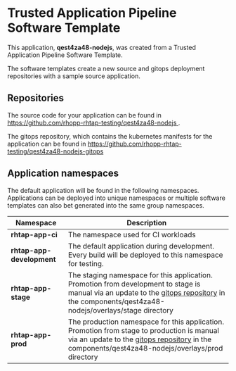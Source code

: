 # Trusted Application Pipeline Software Template

This application, **qest4za48-nodejs**, was created from a Trusted Application Pipeline Software Template.

The software templates create a new source and gitops deployment repositories with a sample source application. 

## Repositories

The source code for your application can be found in [https://github.com/rhopp-rhtap-testing/qest4za48-nodejs ](https://github.com/rhopp-rhtap-testing/qest4za48-nodejs ).
 
The gitops repository, which contains the kubernetes manifests for the application can be found in 
[https://github.com/rhopp-rhtap-testing/qest4za48-nodejs-gitops ](https://github.com/rhopp-rhtap-testing/qest4za48-nodejs-gitops ) 

## Application namespaces 

The default application will be found in the following namespaces. Applications can be deployed into unique namespaces or multiple software templates can also bet generated into the same group namespaces.  

|  Namespace   |  Description   |  
| -------- | -------- |
| **rhtap-app-ci** | The namespace used for CI workloads |
| **rhtap-app-development** | The default application during development. Every build will be deployed to this namespace for testing. |
| **rhtap-app-stage** | The staging namespace for this application. Promotion from development to stage is manual via an update to the [gitops repository](https://github.com/rhopp-rhtap-testing/qest4za48-nodejs-gitops ) in the components/qest4za48-nodejs/overlays/stage directory |
| **rhtap-app-prod** | The production namespace for this application. Promotion from stage to production is manual via an update to the [gitops repository](https://github.com/rhopp-rhtap-testing/qest4za48-nodejs-gitops ) in the components/qest4za48-nodejs/overlays/prod directory |